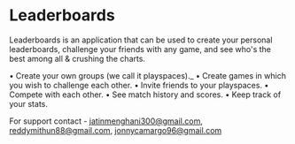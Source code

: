 # Leaderboards

Leaderboards is an application that can be used to create your personal leaderboards, challenge your friends with any game, and see who's the best among all & crushing the charts. 

• Create your own groups (we call it playspaces)._
• Create games in which you wish to challenge each other.
• Invite friends to your playspaces.
• Compete with each other.
• See match history and scores.
• Keep track of your stats.

For support contact - jatinmenghani300@gmail.com, reddymithun88@gmail.com, jonnycamargo96@gmail.com 

